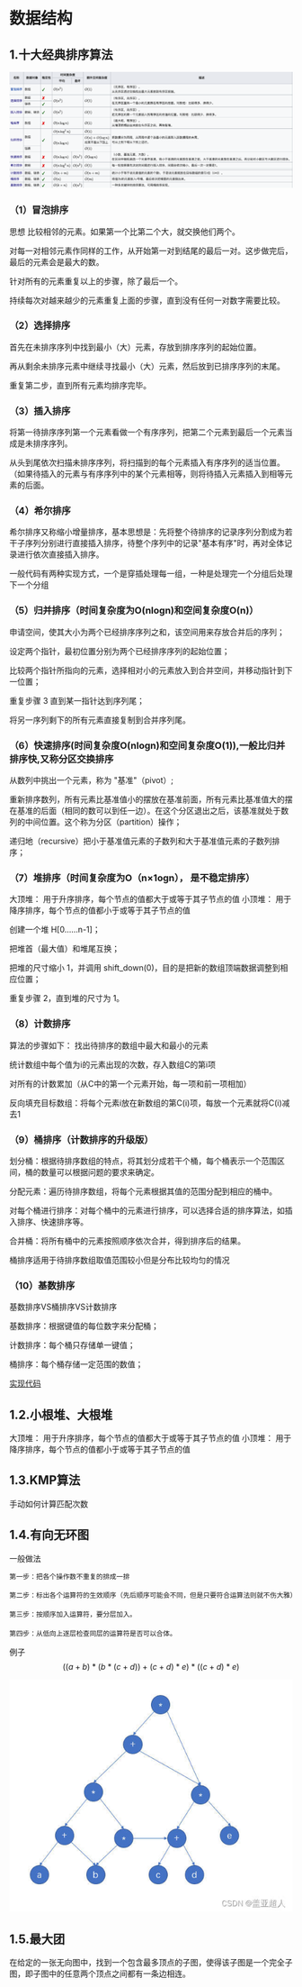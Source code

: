 # 数据结构
## 1.十大经典排序算法

![](images/sort.png)

### （1）冒泡排序

思想
比较相邻的元素。如果第一个比第二个大，就交换他们两个。

对每一对相邻元素作同样的工作，从开始第一对到结尾的最后一对。这步做完后，最后的元素会是最大的数。

针对所有的元素重复以上的步骤，除了最后一个。

持续每次对越来越少的元素重复上面的步骤，直到没有任何一对数字需要比较。

### （2）选择排序

首先在未排序序列中找到最小（大）元素，存放到排序序列的起始位置。

再从剩余未排序元素中继续寻找最小（大）元素，然后放到已排序序列的末尾。

重复第二步，直到所有元素均排序完毕。


### （3）插入排序

将第一待排序序列第一个元素看做一个有序序列，把第二个元素到最后一个元素当成是未排序序列。

从头到尾依次扫描未排序序列，将扫描到的每个元素插入有序序列的适当位置。（如果待插入的元素与有序序列中的某个元素相等，则将待插入元素插入到相等元素的后面。

### （4）希尔排序

希尔排序又称缩小增量排序，基本思想是：先将整个待排序的记录序列分割成为若干子序列分别进行直接插入排序，待整个序列中的记录"基本有序"时，再对全体记录进行依次直接插入排序。

一般代码有两种实现方式，一个是穿插处理每一组，一种是处理完一个分组后处理下一个分组

### （5）归并排序（时间复杂度为O(nlogn)和空间复杂度O(n)）

申请空间，使其大小为两个已经排序序列之和，该空间用来存放合并后的序列；

设定两个指针，最初位置分别为两个已经排序序列的起始位置；

比较两个指针所指向的元素，选择相对小的元素放入到合并空间，并移动指针到下一位置；

重复步骤 3 直到某一指针达到序列尾；

将另一序列剩下的所有元素直接复制到合并序列尾。

### （6）快速排序(时间复杂度O(nlogn)和空间复杂度O(1)),一般比归并排序快,又称分区交换排序

从数列中挑出一个元素，称为 "基准"（pivot）;

重新排序数列，所有元素比基准值小的摆放在基准前面，所有元素比基准值大的摆在基准的后面（相同的数可以到任一边）。在这个分区退出之后，该基准就处于数列的中间位置。这个称为分区（partition）操作；

递归地（recursive）把小于基准值元素的子数列和大于基准值元素的子数列排序；

### （7）堆排序（时间复杂度为O（n×1ogn）， 是不稳定排序）

大顶堆： 用于升序排序，每个节点的值都大于或等于其子节点的值
小顶堆： 用于降序排序，每个节点的值都小于或等于其子节点的值

创建一个堆 H[0……n-1]；

把堆首（最大值）和堆尾互换；

把堆的尺寸缩小 1，并调用 shift_down(0)，目的是把新的数组顶端数据调整到相应位置；

重复步骤 2，直到堆的尺寸为 1。

### （8）计数排序

算法的步骤如下：
找出待排序的数组中最大和最小的元素

统计数组中每个值为i的元素出现的次数，存入数组C的第i项

对所有的计数累加（从C中的第一个元素开始，每一项和前一项相加）

反向填充目标数组：将每个元素i放在新数组的第C(i)项，每放一个元素就将C(i)减去1

### （9）桶排序（计数排序的升级版）

划分桶：根据待排序数组的特点，将其划分成若干个桶，每个桶表示一个范围区间，桶的数量可以根据问题的要求来确定。

分配元素：遍历待排序数组，将每个元素根据其值的范围分配到相应的桶中。

对每个桶进行排序：对每个桶中的元素进行排序，可以选择合适的排序算法，如插入排序、快速排序等。

合并桶：将所有桶中的元素按照顺序依次合并，得到排序后的结果。

桶排序适用于待排序数组取值范围较小但是分布比较均匀的情况

### （10）基数排序

基数排序VS桶排序VS计数排序

基数排序：根据键值的每位数字来分配桶；

计数排序：每个桶只存储单一键值；

桶排序：每个桶存储一定范围的数值；

[实现代码](sort.cpp)

## 1.2.小根堆、大根堆

大顶堆： 用于升序排序，每个节点的值都大于或等于其子节点的值
小顶堆： 用于降序排序，每个节点的值都小于或等于其子节点的值

## 1.3.KMP算法

手动如何计算匹配次数

## 1.4.有向无环图
一般做法
~~~bash
第一步：把各个操作数不重复的排成一排 

第二步：标出各个运算符的生效顺序（先后顺序可能会不同，但是只要符合运算法则就不伤大雅）

第三步：按顺序加入运算符，要分层加入。

第四步：从低向上逐层检查同层的运算符是否可以合体。
~~~

例子
$$
((a+b)*(b*(c+d))+(c+d)*e)*((c+d)*e)
$$

![](images/有向无环图.jpeg)

## 1.5.最大团

在给定的一张无向图中，找到一个包含最多顶点的子图，使得该子图是一个完全子图，即子图中的任意两个顶点之间都有一条边相连。
